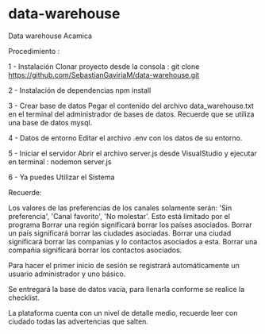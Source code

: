# data-warehouse
 

Data warehouse Acamica

Procedimiento :

1 - Instalación
Clonar proyecto desde la consola :
git clone https://github.com/SebastianGaviriaM/data-warehouse.git

2 - Instalación de dependencias
npm install

3 - Crear base de datos
Pegar el contenido del archivo data_warehouse.txt en el terminal del administrador de bases de datos. Recuerde que se utiliza una base de datos mysql.

4 - Datos de entorno
Editar el archivo .env con los datos de su entorno.

5 - Iniciar el servidor
Abrir el archivo server.js desde VisualStudio y ejecutar en terminal :
nodemon server.js

6 - Ya puedes Utilizar el Sistema


Recuerde:

Los valores de las preferencias de los canales solamente serán: 'Sin preferencia', 'Canal favorito', 'No molestar'. Esto está limitado por el programa
Borrar una región significará borrar los países asociados.
Borrar un país significará borrar las ciudades asociadas.
Borrar una ciudad significará borrar las companias y lo contactos asociados a esta.
Borrar una compañia significará borrar los contactos asociados.


Para hacer el primer inicio de sesión se registrará automáticamente un usuario administrador y uno básico.

Se entregará la base de datos vacía, para llenarla conforme se realice la checklist.

La plataforma cuenta con un nivel de detalle medio, recuerde leer con ciudado todas las advertencias que salten.


